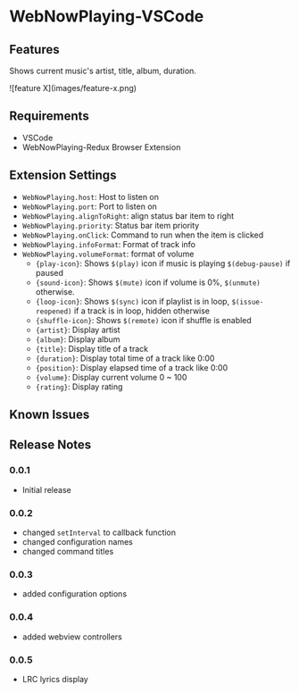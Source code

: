 # WebNowPlaying-VSCode

## Features

Shows current music's artist, title, album, duration.

\!\[feature X\]\(images/feature-x.png\)

## Requirements

* VSCode
* WebNowPlaying-Redux Browser Extension

## Extension Settings

* `WebNowPlaying.host`: Host to listen on
* `WebNowPlaying.port`: Port to listen on
* `WebNowPlaying.alignToRight`: align status bar item to right
* `WebNowPlaying.priority`: Status bar item priority
* `WebNowPlaying.onClick`: Command to run when the item is clicked
* `WebNowPlaying.infoFormat`: Format of track info
* `WebNowPlaying.volumeFormat`: format of volume
  * `{play-icon}`: Shows `$(play)` icon if music is playing `$(debug-pause)` if paused
  * `{sound-icon}`: Shows `$(mute)` icon if volume is 0%, `$(unmute)` otherwise.
  * `{loop-icon}`: Shows `$(sync)` icon if playlist is in loop, `$(issue-reopened)` if a track is in loop, hidden otherwise
  * `{shuffle-icon}`: Shows `$(remote)` icon if shuffle is enabled
  * `{artist}`: Display artist
  * `{album}`: Display album
  * `{title}`: Display title of a track
  * `{duration}`: Display total time of a track like 0:00
  * `{position}`: Display elapsed time of a track like 0:00
  * `{volume}`: Display current volume 0 ~ 100
  * `{rating}`: Display rating

## Known Issues

## Release Notes

### 0.0.1

* Initial release

### 0.0.2

* changed `setInterval` to callback function
* changed configuration names
* changed command titles

### 0.0.3

* added configuration options

### 0.0.4

* added webview controllers

### 0.0.5

* LRC lyrics display